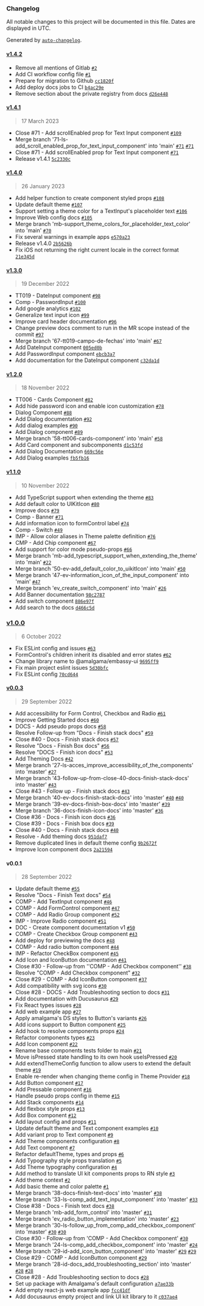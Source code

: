 ### Changelog

All notable changes to this project will be documented in this file. Dates are displayed in UTC.

Generated by [`auto-changelog`](https://github.com/CookPete/auto-changelog).

#### [v1.4.2](https://github.com/amalgamaco/embassy-ui/compare/v1.4.1...v1.4.2)

- Remove all mentions of Gitlab [`#2`](https://github.com/amalgamaco/embassy-ui/pull/2)
- Add CI workflow config file [`#1`](https://github.com/amalgamaco/embassy-ui/pull/1)
- Prepare for migration to Github [`cc1820f`](https://github.com/amalgamaco/embassy-ui/commit/cc1820f41626fed7d45623af8bc80fca7cec4cc2)
- Add deploy docs jobs to CI [`b4ac29e`](https://github.com/amalgamaco/embassy-ui/commit/b4ac29e4fe0a38e3337f7d68af4a047b0c4c3d31)
- Remove section about the private registry from docs [`d26e448`](https://github.com/amalgamaco/embassy-ui/commit/d26e448945df27453fd2cc148245591601f673c9)

#### [v1.4.1](https://github.com/amalgamaco/embassy-ui/compare/v1.4.0...v1.4.1)

> 17 March 2023

- Close #71 - Add scrollEnabled prop for Text Input component [`#109`](https://github.com/amalgamaco/embassy-ui/pull/109)
- Merge branch '71-ls-add_scroll_enabled_prop_for_text_input_component' into 'main' [`#71`](https://github.com/amalgamaco/embassy-ui/issues/71) [`#71`](https://github.com/amalgamaco/embassy-ui/issues/71)
- Close #71 - Add scrollEnabled prop for Text Input component [`#71`](https://github.com/amalgamaco/embassy-ui/issues/71)
- Release v1.4.1 [`5c2330c`](https://github.com/amalgamaco/embassy-ui/commit/5c2330ceb6670597a44a270aa2b367e431d8d727)

#### [v1.4.0](https://github.com/amalgamaco/embassy-ui/compare/v1.3.0...v1.4.0)

> 26 January 2023

- Add helper function to create component styled props [`#108`](https://github.com/amalgamaco/embassy-ui/pull/108)
- Update default theme [`#107`](https://github.com/amalgamaco/embassy-ui/pull/107)
- Support setting a theme color for a TextInput's placeholder text [`#106`](https://github.com/amalgamaco/embassy-ui/pull/106)
- Improve Web config docs [`#105`](https://github.com/amalgamaco/embassy-ui/pull/105)
- Merge branch 'mb-support_theme_colors_for_placeholder_text_color' into 'main' [`#70`](https://github.com/amalgamaco/embassy-ui/issues/70)
- Fix several warnings in example apps [`e570a23`](https://github.com/amalgamaco/embassy-ui/commit/e570a23baf41dc1c2b7709c3b9305a5780107b92)
- Release v1.4.0 [`2b5626b`](https://github.com/amalgamaco/embassy-ui/commit/2b5626ba31549b9b050d89493ebc46649f8d1d03)
- Fix iOS not returning the right current locale in the correct format [`21e345d`](https://github.com/amalgamaco/embassy-ui/commit/21e345dfe5e4e00894718641dc8cca532721085e)

#### [v1.3.0](https://github.com/amalgamaco/embassy-ui/compare/v1.2.0...v1.3.0)

> 19 December 2022

- TT019 - DateInput component [`#98`](https://github.com/amalgamaco/embassy-ui/pull/98)
- Comp -  PasswordInput [`#100`](https://github.com/amalgamaco/embassy-ui/pull/100)
- Add google analytics [`#102`](https://github.com/amalgamaco/embassy-ui/pull/102)
- Generalize text input icon [`#99`](https://github.com/amalgamaco/embassy-ui/pull/99)
- Improve card header documentation [`#96`](https://github.com/amalgamaco/embassy-ui/pull/96)
- Change preview docs comment to run in the MR scope instead of the commit [`#97`](https://github.com/amalgamaco/embassy-ui/pull/97)
- Merge branch '67-tt019-campo-de-fechas' into 'main' [`#67`](https://github.com/amalgamaco/embassy-ui/issues/67)
- Add DateInput component [`005ed0b`](https://github.com/amalgamaco/embassy-ui/commit/005ed0b81998ae44d04626c12e17d1aaa18cee0b)
- Add PasswordInput component [`ebcb3a7`](https://github.com/amalgamaco/embassy-ui/commit/ebcb3a712a8252352b8808718d82d2518636f3f6)
- Add documentation for the DateInput component [`c32da1d`](https://github.com/amalgamaco/embassy-ui/commit/c32da1d9d047bc25e0c20cbf553738a2a75676ae)

#### [v1.2.0](https://github.com/amalgamaco/embassy-ui/compare/v1.1.0...v1.2.0)

> 18 November 2022

- TT006 - Cards Component [`#82`](https://github.com/amalgamaco/embassy-ui/pull/82)
- Add hide password icon and enable icon customization [`#78`](https://github.com/amalgamaco/embassy-ui/pull/78)
- Dialog Component [`#88`](https://github.com/amalgamaco/embassy-ui/pull/88)
- Add Dialog documentation [`#92`](https://github.com/amalgamaco/embassy-ui/pull/92)
- Add dialog examples [`#90`](https://github.com/amalgamaco/embassy-ui/pull/90)
- Add Dialog component [`#89`](https://github.com/amalgamaco/embassy-ui/pull/89)
- Merge branch '58-tt006-cards-component' into 'main' [`#58`](https://github.com/amalgamaco/embassy-ui/issues/58)
- Add Card component and subcomponents [`d1c53fd`](https://github.com/amalgamaco/embassy-ui/commit/d1c53fd7496a6aec243ac84e2bf8dc7ec629eaac)
- Add Dialog Documentation [`669c56e`](https://github.com/amalgamaco/embassy-ui/commit/669c56e6b7d3f327b5012709109993a54c421e33)
- Add Dialog examples [`fb5fb16`](https://github.com/amalgamaco/embassy-ui/commit/fb5fb16f1097da0a383e5be244b78d4e75ca61b9)

#### [v1.1.0](https://github.com/amalgamaco/embassy-ui/compare/v1.0.0...v1.1.0)

> 10 November 2022

- Add TypeScript support when extending the theme [`#83`](https://github.com/amalgamaco/embassy-ui/pull/83)
- Add default color to UIKitIcon [`#80`](https://github.com/amalgamaco/embassy-ui/pull/80)
- Improve docs [`#79`](https://github.com/amalgamaco/embassy-ui/pull/79)
- Comp - Banner [`#71`](https://github.com/amalgamaco/embassy-ui/pull/71)
- Add information icon to formControl label [`#74`](https://github.com/amalgamaco/embassy-ui/pull/74)
- Comp - Switch [`#49`](https://github.com/amalgamaco/embassy-ui/pull/49)
- IMP - Allow color aliases in Theme palette definition [`#76`](https://github.com/amalgamaco/embassy-ui/pull/76)
- CMP - Add Chip component [`#67`](https://github.com/amalgamaco/embassy-ui/pull/67)
- Add support for color mode pseudo-props [`#66`](https://github.com/amalgamaco/embassy-ui/pull/66)
- Merge branch 'mb-add_typescript_support_when_extending_the_theme' into 'main' [`#22`](https://github.com/amalgamaco/embassy-ui/issues/22)
- Merge branch '50-ev-add_default_color_to_uikitIcon' into 'main' [`#50`](https://github.com/amalgamaco/embassy-ui/issues/50)
- Merge branch '47-ev-information_icon_of_the_input_component' into 'main' [`#47`](https://github.com/amalgamaco/embassy-ui/issues/47)
- Merge branch 'ev_create_switch_component' into 'main' [`#26`](https://github.com/amalgamaco/embassy-ui/issues/26)
- Add Banner documentation [`98c2787`](https://github.com/amalgamaco/embassy-ui/commit/98c27875a13590c675e15d55900c499efb63061a)
- Add switch component [`886e97f`](https://github.com/amalgamaco/embassy-ui/commit/886e97f46855593ce91769dc2702799ffa39ed7d)
- Add search to the docs [`d466c5d`](https://github.com/amalgamaco/embassy-ui/commit/d466c5d199f44339abefc0c6b955337fa067b662)

### [v1.0.0](https://github.com/amalgamaco/embassy-ui/compare/v0.0.3...v1.0.0)

> 6 October 2022

- Fix ESLint config and issues [`#63`](https://github.com/amalgamaco/embassy-ui/pull/63)
- FormControl's children inherit its disabled and error states [`#62`](https://github.com/amalgamaco/embassy-ui/pull/62)
- Change library name to @amalgama/embassy-ui [`9695ff9`](https://github.com/amalgamaco/embassy-ui/commit/9695ff9386c4a9f7d6b0bef2c68ce663fa7ef64e)
- Fix main project eslint issues [`5d30bfc`](https://github.com/amalgamaco/embassy-ui/commit/5d30bfce2f0a2d0ef1a10a4bfd0774eb981b1304)
- Fix ESLint config [`70cd644`](https://github.com/amalgamaco/embassy-ui/commit/70cd644802f44fb3ee9a54964d3c4035035f2b35)

#### [v0.0.3](https://github.com/amalgamaco/embassy-ui/compare/v0.0.1...v0.0.3)

> 29 September 2022

- Add accessibility for Form Control, Checkbox and Radio [`#61`](https://github.com/amalgamaco/embassy-ui/pull/61)
- Improve Getting Started docs [`#60`](https://github.com/amalgamaco/embassy-ui/pull/60)
- DOCS - Add pseudo props docs [`#58`](https://github.com/amalgamaco/embassy-ui/pull/58)
- Resolve Follow-up from "Docs - Finish stack docs" [`#59`](https://github.com/amalgamaco/embassy-ui/pull/59)
- Close #40 - Docs - Finish stack docs [`#57`](https://github.com/amalgamaco/embassy-ui/pull/57)
- Resolve "Docs - Finish Box docs" [`#56`](https://github.com/amalgamaco/embassy-ui/pull/56)
- Resolve "DOCS - Finish icon docs" [`#53`](https://github.com/amalgamaco/embassy-ui/pull/53)
- Add Theming Docs [`#42`](https://github.com/amalgamaco/embassy-ui/pull/42)
- Merge branch '27-ls-acces_improve_accessibility_of_the_components' into 'master' [`#27`](https://github.com/amalgamaco/embassy-ui/issues/27)
- Merge branch '43-follow-up-from-close-40-docs-finish-stack-docs' into 'master' [`#43`](https://github.com/amalgamaco/embassy-ui/issues/43)
- Close #43 - Follow up - Finish stack docs [`#43`](https://github.com/amalgamaco/embassy-ui/issues/43)
- Merge branch '40-ev-docs-finish-stack-docs' into 'master' [`#40`](https://github.com/amalgamaco/embassy-ui/issues/40) [`#40`](https://github.com/amalgamaco/embassy-ui/issues/40)
- Merge branch '39-ev-docs-finish-box-docs' into 'master' [`#39`](https://github.com/amalgamaco/embassy-ui/issues/39)
- Merge branch '36-docs-finish-icon-docs' into 'master' [`#36`](https://github.com/amalgamaco/embassy-ui/issues/36)
- Close #36 - Docs - Finish icon docs [`#36`](https://github.com/amalgamaco/embassy-ui/issues/36)
- Close #39 - Docs - Finish box docs [`#39`](https://github.com/amalgamaco/embassy-ui/issues/39)
- Close #40 - Docs - Finish stack docs [`#40`](https://github.com/amalgamaco/embassy-ui/issues/40)
- Resolve - Add theming docs [`951daf7`](https://github.com/amalgamaco/embassy-ui/commit/951daf732f236b656af0b09567f58d704fced44e)
- Remove duplicated lines in default theme config [`9b2672f`](https://github.com/amalgamaco/embassy-ui/commit/9b2672f67330a701100f60b7f46e1339e74b4976)
- Improve Icon component docs [`2a21594`](https://github.com/amalgamaco/embassy-ui/commit/2a215944f29558800a917eac2f3bbf29ce7b3ca7)

#### v0.0.1

> 28 September 2022

- Update default theme [`#55`](https://github.com/amalgamaco/embassy-ui/pull/55)
- Resolve "Docs - Finish Text docs" [`#54`](https://github.com/amalgamaco/embassy-ui/pull/54)
- COMP - Add TextInput component [`#46`](https://github.com/amalgamaco/embassy-ui/pull/46)
- COMP - Add FormControl component [`#47`](https://github.com/amalgamaco/embassy-ui/pull/47)
- COMP - Add Radio Group component [`#52`](https://github.com/amalgamaco/embassy-ui/pull/52)
- IMP - Improve Radio component [`#51`](https://github.com/amalgamaco/embassy-ui/pull/51)
- DOC - Create component documentation v1 [`#50`](https://github.com/amalgamaco/embassy-ui/pull/50)
- COMP - Create Checkbox Group component [`#43`](https://github.com/amalgamaco/embassy-ui/pull/43)
- Add deploy for previewing the docs [`#48`](https://github.com/amalgamaco/embassy-ui/pull/48)
- COMP - Add radio button component [`#44`](https://github.com/amalgamaco/embassy-ui/pull/44)
- IMP - Refactor CheckBox component [`#45`](https://github.com/amalgamaco/embassy-ui/pull/45)
- Add Icon and IconButton documentation [`#41`](https://github.com/amalgamaco/embassy-ui/pull/41)
- Close #30 - Follow-up from ''COMP - Add Checkbox component'' [`#38`](https://github.com/amalgamaco/embassy-ui/pull/38)
- Resolve "COMP - Add Checkbox component" [`#32`](https://github.com/amalgamaco/embassy-ui/pull/32)
- Close #29 - COMP - Add IconButton component [`#37`](https://github.com/amalgamaco/embassy-ui/pull/37)
- Add compatibility with svg icons [`#30`](https://github.com/amalgamaco/embassy-ui/pull/30)
- Close #28 - DOCS - Add Troubleshooting section to docs [`#31`](https://github.com/amalgamaco/embassy-ui/pull/31)
- Add documentation with Ducusaurus [`#29`](https://github.com/amalgamaco/embassy-ui/pull/29)
- Fix React types issues [`#28`](https://github.com/amalgamaco/embassy-ui/pull/28)
- Add web example app [`#27`](https://github.com/amalgamaco/embassy-ui/pull/27)
- Apply amalgama's DS styles to Button's variants [`#26`](https://github.com/amalgamaco/embassy-ui/pull/26)
- Add icons support to Button component [`#25`](https://github.com/amalgamaco/embassy-ui/pull/25)
- Add hook to resolve components props [`#24`](https://github.com/amalgamaco/embassy-ui/pull/24)
- Refactor components types [`#23`](https://github.com/amalgamaco/embassy-ui/pull/23)
- Add Icon component [`#22`](https://github.com/amalgamaco/embassy-ui/pull/22)
- Rename base components tests folder to main [`#21`](https://github.com/amalgamaco/embassy-ui/pull/21)
- Move isPressed state handling to its own hook useIsPressed [`#20`](https://github.com/amalgamaco/embassy-ui/pull/20)
- Add extendThemeConfig function to allow users to extend the default theme [`#19`](https://github.com/amalgamaco/embassy-ui/pull/19)
- Enable re-render when changing theme config in Theme Provider [`#18`](https://github.com/amalgamaco/embassy-ui/pull/18)
- Add Button component [`#17`](https://github.com/amalgamaco/embassy-ui/pull/17)
- Add Pressable component [`#16`](https://github.com/amalgamaco/embassy-ui/pull/16)
- Handle pseudo props config in theme [`#15`](https://github.com/amalgamaco/embassy-ui/pull/15)
- Add Stack components [`#14`](https://github.com/amalgamaco/embassy-ui/pull/14)
- Add flexbox style props [`#13`](https://github.com/amalgamaco/embassy-ui/pull/13)
- Add Box component [`#12`](https://github.com/amalgamaco/embassy-ui/pull/12)
- Add layout config and props [`#11`](https://github.com/amalgamaco/embassy-ui/pull/11)
- Update default theme and Text component examples [`#10`](https://github.com/amalgamaco/embassy-ui/pull/10)
- Add variant prop to Text component [`#9`](https://github.com/amalgamaco/embassy-ui/pull/9)
- Add Theme components configuration [`#8`](https://github.com/amalgamaco/embassy-ui/pull/8)
- Add Text component [`#7`](https://github.com/amalgamaco/embassy-ui/pull/7)
- Refactor defaultTheme, types and props [`#6`](https://github.com/amalgamaco/embassy-ui/pull/6)
- Add Typography style props translation [`#5`](https://github.com/amalgamaco/embassy-ui/pull/5)
- Add Theme typography configuration [`#4`](https://github.com/amalgamaco/embassy-ui/pull/4)
- Add method to translate UI kit components props to RN style [`#3`](https://github.com/amalgamaco/embassy-ui/pull/3)
- Add theme context [`#2`](https://github.com/amalgamaco/embassy-ui/pull/2)
- Add basic theme and color palette [`#1`](https://github.com/amalgamaco/embassy-ui/pull/1)
- Merge branch '38-docs-finish-text-docs' into 'master' [`#38`](https://github.com/amalgamaco/embassy-ui/issues/38)
- Merge branch '33-ls-comp_add_text_input_component' into 'master' [`#33`](https://github.com/amalgamaco/embassy-ui/issues/33)
- Close #38 - Docs - Finish text docs [`#38`](https://github.com/amalgamaco/embassy-ui/issues/38)
- Merge branch 'mb-add_form_control' into 'master' [`#31`](https://github.com/amalgamaco/embassy-ui/issues/31)
- Merge branch 'ev_radio_button_implementation' into 'master' [`#23`](https://github.com/amalgamaco/embassy-ui/issues/23)
- Merge branch '30-ls-follow_up_from_comp_add_checkbox_component' into 'master' [`#30`](https://github.com/amalgamaco/embassy-ui/issues/30) [`#30`](https://github.com/amalgamaco/embassy-ui/issues/30)
- Close #30 - Follow-up from 'COMP - Add Checkbox component' [`#30`](https://github.com/amalgamaco/embassy-ui/issues/30)
- Merge branch '24-ls-comp_add_checkbox_component' into 'master' [`#24`](https://github.com/amalgamaco/embassy-ui/issues/24)
- Merge branch '29-id-add_icon_button_component' into 'master' [`#29`](https://github.com/amalgamaco/embassy-ui/issues/29) [`#29`](https://github.com/amalgamaco/embassy-ui/issues/29)
- Close #29 - COMP - Add IconButton component [`#29`](https://github.com/amalgamaco/embassy-ui/issues/29)
- Merge branch '28-id-docs_add_troubleshooting_section' into 'master' [`#28`](https://github.com/amalgamaco/embassy-ui/issues/28) [`#28`](https://github.com/amalgamaco/embassy-ui/issues/28)
- Close #28 - Add Troubleshooting section to docs [`#28`](https://github.com/amalgamaco/embassy-ui/issues/28)
- Set up package with Amalgama's default configuration [`a7ae33b`](https://github.com/amalgamaco/embassy-ui/commit/a7ae33baa6ca29da8be7e007c628fa45312a77d5)
- Add empty react-js web example app [`fcc41df`](https://github.com/amalgamaco/embassy-ui/commit/fcc41df9db41e2716fc89d5079252921cafdd07c)
- Add docusaurus empty project and link UI kit library to it [`c037ae4`](https://github.com/amalgamaco/embassy-ui/commit/c037ae4647ceb30d6daa36c0017f61f0bbac6c07)
